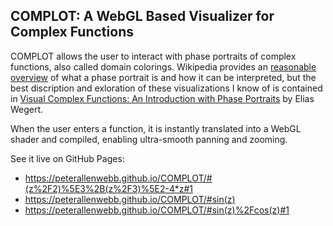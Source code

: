 ## COMPLOT: A WebGL Based Visualizer for Complex Functions

COMPLOT allows the user to interact with phase portraits of complex functions, also called domain colorings. Wikipedia provides an [reasonable overview](https://en.wikipedia.org/wiki/Domain_coloring) of what a phase portrait is and how it can be interpreted, but the best discription and exloration of these visualizations I know of is contained in [Visual Complex Functions: An Introduction with Phase Portraits](https://www.amazon.com/Visual-Complex-Functions-Introduction-Portraits/dp/3034801793/ref=sr_1_2?crid=3PHO9QLXWT3C4&keywords=visual+complex+functions+an+introduction+with+phase+portraits&qid=1645144354&sprefix=complex+functions+phase+po%2Caps%2C79&sr=8-2) by Elias Wegert.

When the user enters a function, it is instantly translated into a WebGL shader and compiled, enabling ultra-smooth panning and zooming.

See it live on GitHub Pages:

* https://peterallenwebb.github.io/COMPLOT/#(z%2F2)%5E3%2B(z%2F3)%5E2-4*z#1
* https://peterallenwebb.github.io/COMPLOT/#sin(z)
* https://peterallenwebb.github.io/COMPLOT/#sin(z)%2Fcos(z)#1
